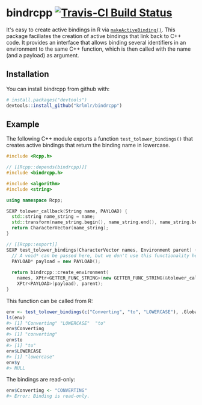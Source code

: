 
<!-- README.md is generated from README.Rmd. Please edit that file -->
bindrcpp [![Travis-CI Build Status](https://travis-ci.org/krlmlr/bindrcpp.svg?branch=master)](https://travis-ci.org/krlmlr/bindrcpp)
===============================================================================================================================================================

It's easy to create active bindings in R via [`makeActiveBinding()`](https://www.rdocumentation.org/packages/base/versions/3.3.1/topics/bindenv). This package faciliates the creation of active bindings that link back to C++ code. It provides an interface that allows binding several identifiers in an environment to the same C++ function, which is then called with the name (and a payload) as argument.

Installation
------------

You can install bindrcpp from github with:

``` r
# install.packages("devtools")
devtools::install_github("krlmlr/bindrcpp")
```

Example
-------

The following C++ module exports a function `test_tolower_bindings()` that creates active bindings that return the binding name in lowercase.

``` cpp
#include <Rcpp.h>

// [[Rcpp::depends(bindrcpp)]]
#include <bindrcpp.h>

#include <algorithm>
#include <string>

using namespace Rcpp;

SEXP tolower_callback(String name, PAYLOAD) {
  std::string name_string = name;
  std::transform(name_string.begin(), name_string.end(), name_string.begin(), ::tolower);
  return CharacterVector(name_string);
}

// [[Rcpp::export]]
SEXP test_tolower_bindings(CharacterVector names, Environment parent) {
  // A void* can be passed here, but we don't use this functionality here
  PAYLOAD* payload = new PAYLOAD();
  
  return bindrcpp::create_environment(
    names, XPtr<GETTER_FUNC_STRING>(new GETTER_FUNC_STRING(&tolower_callback)),
    XPtr<PAYLOAD>(payload), parent);
}
```

This function can be called from R:

``` r
env <- test_tolower_bindings(c("Converting", "to", "LOWERCASE"), .GlobalEnv)
ls(env)
#> [1] "Converting" "LOWERCASE"  "to"
env$Converting
#> [1] "converting"
env$to
#> [1] "to"
env$LOWERCASE
#> [1] "lowercase"
env$y
#> NULL
```

The bindings are read-only:

``` r
env$Converting <- "CONVERTING"
#> Error: Binding is read-only.
```

